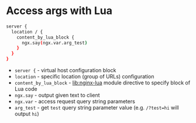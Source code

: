 # Access args with Lua

```bash
server {
  location / {
    content_by_lua_block {
      ngx.say(ngx.var.arg_test)
    }
  }
}
```

- `server {` - virtual host configuration block
- `location` - specific location (group of URLs) configuration
- `content_by_lua_block` - [lib:nginx-lua](/nginx-lua/how-to-install-nginx-lua-module-in-ubuntu-ubuntuversion) module directive to specify block of Lua code
- `ngx.say` - output given text to client 
- `ngx.var` - access request query string parameters
- `arg_test` - get `test` query string parameter value (e.g. `/?test=hi` will output `hi`)



